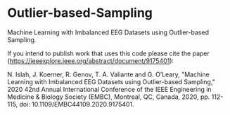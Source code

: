 # Outlier-based-Sampling
Machine Learning with Imbalanced EEG Datasets using Outlier-based Sampling.

If you intend to publish work that uses this code please cite the paper (https://ieeexplore.ieee.org/abstract/document/9175401):

N. Islah, J. Koerner, R. Genov, T. A. Valiante and G. O’Leary, "Machine Learning with Imbalanced EEG Datasets using Outlier-based Sampling," 2020 42nd Annual International Conference of the IEEE Engineering in Medicine & Biology Society (EMBC), Montreal, QC, Canada, 2020, pp. 112-115, doi: 10.1109/EMBC44109.2020.9175401.
